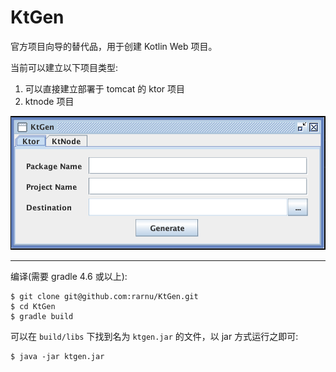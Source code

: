 # KtGen

官方项目向导的替代品，用于创建 Kotlin Web 项目。

当前可以建立以下项目类型:

1. 可以直接建立部署于 tomcat 的 ktor 项目
2. ktnode 项目

![screenshot](https://raw.githubusercontent.com/rarnu/KtGen/master/screenshot/screenshot.png)

- - -

编译(需要 gradle 4.6 或以上):

```
$ git clone git@github.com:rarnu/KtGen.git
$ cd KtGen
$ gradle build
```

可以在 ```build/libs``` 下找到名为 ```ktgen.jar``` 的文件，以 jar 方式运行之即可:

```
$ java -jar ktgen.jar
```

